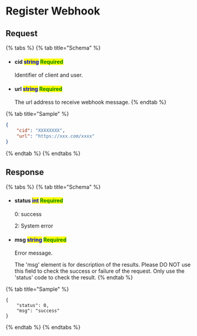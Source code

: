 # Register Webhook

## Request

{% tabs %}
{% tab title="Schema" %}
*   #### cid                          <mark style="color:blue;">string</mark>                                                                                                 <mark style="color:green;">Required</mark>

    Identifier of client and user.
*   #### url                           <mark style="color:blue;">string</mark>                                                                                                 <mark style="color:green;">Required</mark>

    The url address to receive webhook message.
{% endtab %}

{% tab title="Sample" %}
```json
{
    "cid": "XXXXXXXX",
    "url": "https://xxx.com/xxxx"
}
```
{% endtab %}
{% endtabs %}

## Response

{% tabs %}
{% tab title="Schema" %}
*   #### status                                  <mark style="color:blue;">int</mark>                                                                                                       <mark style="color:green;">Required</mark>

    0: success

    2: System error
*   #### msg                                      <mark style="color:blue;">string</mark>                                                                                                 <mark style="color:green;">Required</mark>

    Error message.
    
    The 'msg' element is for description of the results. Please DO NOT use this field to check the success or failure of the request. Only use the 'status' code to         check the result.
{% endtab %}

{% tab title="Sample" %}
```
{
    "status": 0,
    "msg": "success"
}
```


{% endtab %}
{% endtabs %}
